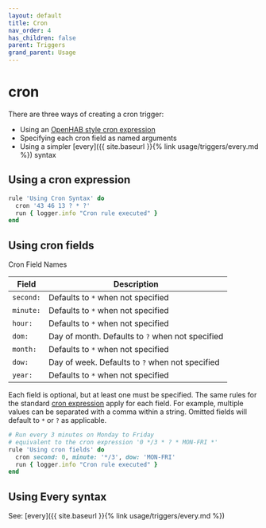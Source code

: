 ```yaml
---
layout: default
title: Cron
nav_order: 4
has_children: false
parent: Triggers
grand_parent: Usage
---
```


# cron

There are three ways of creating a cron trigger:

* Using an [OpenHAB style cron expression](https://www.openhab.org/docs/configuration/rules-dsl.html#time-based-triggers) 
* Specifying each cron field as named arguments
* Using a simpler [every]({{ site.baseurl }}{% link usage/triggers/every.md %}) syntax

## Using a cron expression

```ruby
rule 'Using Cron Syntax' do
  cron '43 46 13 ? * ?'
  run { logger.info "Cron rule executed" }
end
```

## Using cron fields

Cron Field Names

| Field     | Description                                      |
| --------- | ------------------------------------------------ |
| `second:` | Defaults to `*` when not specified               |
| `minute:` | Defaults to `*` when not specified               |
| `hour:`   | Defaults to `*` when not specified               |
| `dom:`    | Day of month. Defaults to `?` when not specified |
| `month:`  | Defaults to `*` when not specified               |
| `dow:`    | Day of week. Defaults to `?` when not specified  |
| `year:`   | Defaults to `*` when not specified               |

Each field is optional, but at least one must be specified. The same rules for the standard [cron expression](https://www.quartz-scheduler.org/documentation/quartz-2.2.2/tutorials/tutorial-lesson-06.html) 
apply for each field.
For example, multiple values can be separated with a comma within a string. Omitted fields will default to `*` or `?` 
as applicable.

```ruby
# Run every 3 minutes on Monday to Friday
# equivalent to the cron expression '0 */3 * ? * MON-FRI *'
rule 'Using cron fields' do
  cron second: 0, minute: '*/3', dow: 'MON-FRI'
  run { logger.info "Cron rule executed" }
end
```

## Using Every syntax

See: [every]({{ site.baseurl }}{% link usage/triggers/every.md %})